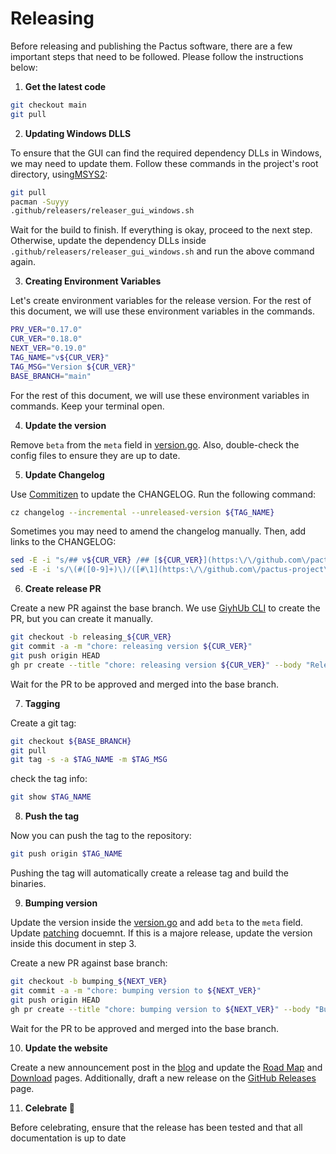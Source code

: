 # Releasing

Before releasing and publishing the Pactus software, there are a few important steps that need to be followed.
Please follow the instructions below:

1. **Get the latest code**

```bash
git checkout main
git pull
```

2. **Updating Windows DLLS**

To ensure that the GUI can find the required dependency DLLs in Windows, we may need to update them.
Follow these commands in the project's root directory, using[MSYS2](https://www.msys2.org/):

```bash
git pull
pacman -Suyyy
.github/releasers/releaser_gui_windows.sh
```

Wait for the build to finish. If everything is okay, proceed to the next step.
Otherwise, update the dependency DLLs inside `.github/releasers/releaser_gui_windows.sh` and
run the above command again.

3. **Creating Environment Variables**

Let's create environment variables for the release version.
For the rest of this document, we will use these environment variables in the commands.

```bash
PRV_VER="0.17.0"
CUR_VER="0.18.0"
NEXT_VER="0.19.0"
TAG_NAME="v${CUR_VER}"
TAG_MSG="Version ${CUR_VER}"
BASE_BRANCH="main"
```

For the rest of this document, we will use these environment variables in commands.
Keep your terminal open.

4. **Update the version**

Remove `beta` from the `meta` field in [version.go](../version/version.go).
Also, double-check the config files to ensure they are up to date.

5. **Update Changelog**

Use [Commitizen](https://github.com/commitizen-tools/commitizen) to update the CHANGELOG.
Run the following command:

```bash
cz changelog --incremental --unreleased-version ${TAG_NAME}
```

Sometimes you may need to amend the changelog manually.
Then, add links to the CHANGELOG:

```bash
sed -E -i "s/## v${CUR_VER} /## [${CUR_VER}](https:\/\/github.com\/pactus-project\/pactus\/compare\/v${PRV_VER}...v${CUR_VER}) /g" CHANGELOG.md
sed -E -i 's/\(#([0-9]+)\)/([#\1](https:\/\/github.com\/pactus-project\/pactus\/pull\/\1))/g' CHANGELOG.md
```

6. **Create release PR**

Create a new PR against the base branch.
We use [GiyhUb CLI](https://github.com/cli/cli/) to create the PR, but you can create it manually.

```bash
git checkout -b releasing_${CUR_VER}
git commit -a -m "chore: releasing version ${CUR_VER}"
git push origin HEAD
gh pr create --title "chore: releasing version ${CUR_VER}" --body "Releasing version ${CUR_VER}" --base ${BASE_BRANCH}
```

Wait for the PR to be approved and merged into the base branch.

7. **Tagging**

Create a git tag:

```bash
git checkout ${BASE_BRANCH}
git pull
git tag -s -a $TAG_NAME -m $TAG_MSG
```

check the tag info:

```bash
git show $TAG_NAME
```

8. **Push the tag**

Now you can push the tag to the repository:

```bash
git push origin $TAG_NAME
```

Pushing the tag will automatically create a release tag and build the binaries.

9. **Bumping version**

Update the version inside the [version.go](../version/version.go) and add `beta` to the `meta` field.
Update [patching](./patching.md) docuemnt.
If this is a majore release, update the version inside this document in step 3.

Create a new PR against base branch:

```bash
git checkout -b bumping_${NEXT_VER}
git commit -a -m "chore: bumping version to ${NEXT_VER}"
git push origin HEAD
gh pr create --title "chore: bumping version to ${NEXT_VER}" --body "Bumping version to ${NEXT_VER}" --base ${BASE_BRANCH}
```

Wait for the PR to be approved and merged into the base branch.

10. **Update  the website**

Create a new announcement post in the [blog](https://pactus.org/blog/) and
update the [Road Map](https://pactus.org/about/roadmap/) and
[Download](https://pactus.org/download/) pages.
Additionally, draft a new release on the
[GitHub Releases](https://github.com/pactus-project/pactus/releases) page.

11. **Celebrate 🎉**

Before celebrating, ensure that the release has been tested and that all documentation is up to date
